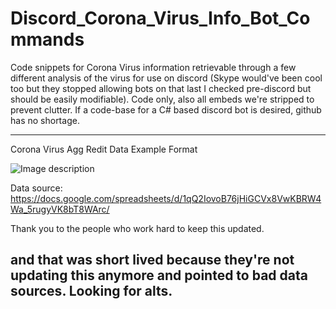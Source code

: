 # Discord_Corona_Virus_Info_Bot_Commands
Code snippets for Corona Virus information retrievable through a few different analysis of the virus for use on discord (Skype would've been cool too but they stopped allowing bots on that last I checked pre-discord but should be easily modifiable). Code only, also all embeds we're stripped to prevent clutter.  If a code-base for a C# based discord bot is desired, github has no shortage. 

---------
Corona Virus Agg Redit Data Example Format

![Image description](https://puu.sh/FmEzw/e64f161ae7.png)

Data source: https://docs.google.com/spreadsheets/d/1qQ2IovoB76jHiGCVx8VwKBRW4Wa_5rugyVK8bT8WArc/

Thank you to the people who work hard to keep this updated. 

and that was short lived because they're not updating this anymore and pointed to bad data sources. Looking for alts. 
---------
